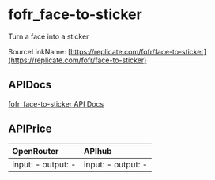 # fofr_face-to-sticker

Turn a face into a sticker

SourceLinkName: [https://replicate.com/fofr/face-to-sticker](https://replicate.com/fofr/face-to-sticker)

## APIDocs

[fofr_face-to-sticker API Docs](../apis/fofr_face-to-sticker.md)

## APIPrice

| OpenRouter | APIhub |
|:---|:---|
| input: - output: - | input: - output: - |
